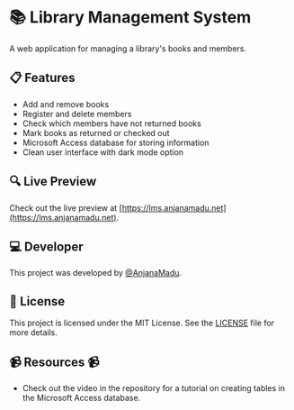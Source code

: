 # 📚 Library Management System 

A web application for managing a library's books and members. 

## 📋 Features

- Add and remove books
- Register and delete members
- Check which members have not returned books
- Mark books as returned or checked out
- Microsoft Access database for storing information
- Clean user interface with dark mode option

## 🔍 Live Preview

Check out the live preview at [https://lms.anjanamadu.net](https://lms.anjanamadu.net).

## 💻 Developer

This project was developed by [@AnjanaMadu](https://github.com/AnjanaMadu).

## 📝 License

This project is licensed under the MIT License. See the [LICENSE](LICENSE) file for more details.

## 📹 Resources 📹

- Check out the video in the repository for a tutorial on creating tables in the Microsoft Access database.